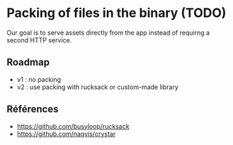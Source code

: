 
# Packing of files in the binary (TODO)

Our goal is to serve assets directly from the app instead of requirng a second
HTTP service.

## Roadmap

* v1 : no packing
* v2 : use packing with rucksack or custom-made library

## Références

* https://github.com/busyloop/rucksack
* https://github.com/naqvis/crystar

